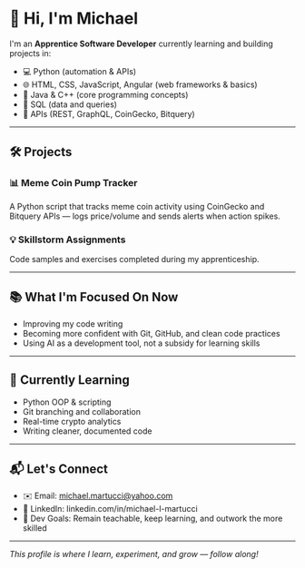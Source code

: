 # 👋 Hi, I'm Michael

I'm an **Apprentice Software Developer** currently learning and building projects in:

- 💻 Python (automation & APIs)
- 🌐 HTML, CSS, JavaScript, Angular (web frameworks & basics)
- 🧠 Java & C++ (core programming concepts)
- 💾 SQL (data and queries)
- 📡 APIs (REST, GraphQL, CoinGecko, Bitquery)


---

## 🛠️ Projects

### 📊 Meme Coin Pump Tracker
A Python script that tracks meme coin activity using CoinGecko and Bitquery APIs — logs price/volume and sends alerts when action spikes.

### 💡 Skillstorm Assignments
Code samples and exercises completed during my apprenticeship.

---

## 📚 What I'm Focused On Now

- Improving my code writing
- Becoming more confident with Git, GitHub, and clean code practices
- Using AI as a development tool, not a subsidy for learning skills

---

## 🌱 Currently Learning

- Python OOP & scripting
- Git branching and collaboration
- Real-time crypto analytics
- Writing cleaner, documented code

---

## 📬 Let's Connect

- ✉️ Email: michael.martucci@yahoo.com
-  💼 LinkedIn: linkedin.com/in/michael-l-martucci
- 🧠 Dev Goals: Remain teachable, keep learning, and outwork the more skilled

---

_This profile is where I learn, experiment, and grow — follow along!_

